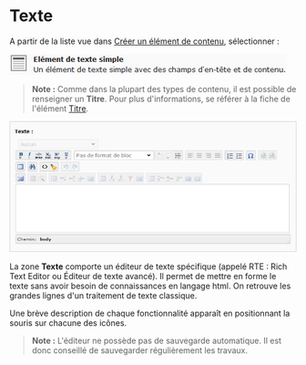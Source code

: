 # Texte

A partir de la liste vue dans [Créer un élément de contenu](../creer-un-element-de-contenu.md), sélectionner :

![](../../.gitbook/assets/add_content_texte.png)

> **Note :** Comme dans la plupart des types de contenu, il est possible de renseigner un **Titre**. Pour plus d'informations, se référer à la fiche de l'élément [Titre](titre.md).

![](../../.gitbook/assets/add_content_texte2.png)

La zone **Texte** comporte un éditeur de texte spécifique \(appelé RTE : Rich Text Editor ou Éditeur de texte avancé\). Il permet de mettre en forme le texte sans avoir besoin de connaissances en langage html. On retrouve les grandes lignes d'un traitement de texte classique.

Une brève description de chaque fonctionnalité apparaît en positionnant la souris sur chacune des icônes.

> **Note :** L'éditeur ne possède pas de sauvegarde automatique. Il est donc conseillé de sauvegarder régulièrement les travaux.

